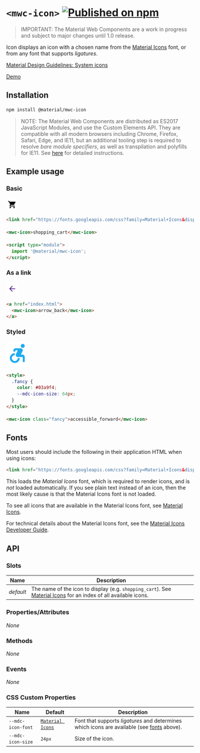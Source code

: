 # `<mwc-icon>` [![Published on npm](https://img.shields.io/npm/v/@material/mwc-icon.svg)](https://www.npmjs.com/package/@material/mwc-icon)
> IMPORTANT: The Material Web Components are a work in progress and subject to
> major changes until 1.0 release.

Icon displays an icon with a chosen name from the [Material Icons](https://material.io/resources/icons/) font, or from any
font that supports *ligatures*.

[Material Design Guidelines: System icons](https://material.io/design/iconography/system-icons.html)

[Demo](https://material-components.github.io/material-web/demos/icon/)

## Installation

```sh
npm install @material/mwc-icon
```

> NOTE: The Material Web Components are distributed as ES2017 JavaScript
> Modules, and use the Custom Elements API. They are compatible with all modern
> browsers including Chrome, Firefox, Safari, Edge, and IE11, but an additional
> tooling step is required to resolve *bare module specifiers*, as well as
> transpilation and polyfills for IE11. See
> [here](https://github.com/material-components/material-components-web-components#quick-start)
> for detailed instructions.

## Example usage

### Basic

<img src="images/shopping_cart.png" width="32px" height="32px">

```html
<link href="https://fonts.googleapis.com/css?family=Material+Icons&display=block" rel="stylesheet">

<mwc-icon>shopping_cart</mwc-icon>

<script type="module">
  import '@material/mwc-icon';
</script>
```

### As a link

<img src="images/arrow_back.png" width="32px" height="32px">

```html
<a href="index.html">
  <mwc-icon>arrow_back</mwc-icon>
</a>
```

### Styled

<img src="images/accessible_forward.png" width="64px" height="64px">

```html
<style>
  .fancy {
    color: #03a9f4;
    --mdc-icon-size: 64px;
  }
</style>

<mwc-icon class="fancy">accessible_forward</mwc-icon>
```

## Fonts

Most users should include the following in their application HTML when using
icons:

```html
<link href="https://fonts.googleapis.com/css?family=Material+Icons&display=block" rel="stylesheet">
```

This loads the *Material Icons* font, which is required to render icons, and is
*not* loaded automatically. If you see plain text instead of an icon, then the
most likely cause is that the Material Icons font is not loaded.

To see all icons that are available in the Material Icons font, see
[Material Icons](https://material.io/resources/icons/).

For technical details about the Material Icons font, see the
[Material Icons Developer Guide](https://google.github.io/material-design-icons/).


## API

### Slots

Name      | Description
--------- | -----------
*default* | The name of the icon to display (e.g. `shopping_cart`). See [Material Icons](https://material.io/resources/icons/) for an index of all available icons.


### Properties/Attributes

*None*

### Methods

*None*

### Events

*None*

### CSS Custom Properties

Name              | Default          | Description
----------------- | ---------------- | -----------
`--mdc-icon-font` | [`Material Icons`](https://material.io/resources/icons/) | Font that supports *ligatures* and determines which icons are available (see [fonts](#fonts) above).
`--mdc-icon-size` | `24px`           | Size of the icon.
